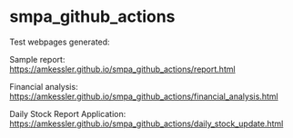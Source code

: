 # smpa_github_actions

Test webpages generated:
  
  
Sample report:    
https://amkessler.github.io/smpa_github_actions/report.html

Financial analysis:
https://amkessler.github.io/smpa_github_actions/financial_analysis.html

Daily Stock Report Application:
https://amkessler.github.io/smpa_github_actions/daily_stock_update.html



